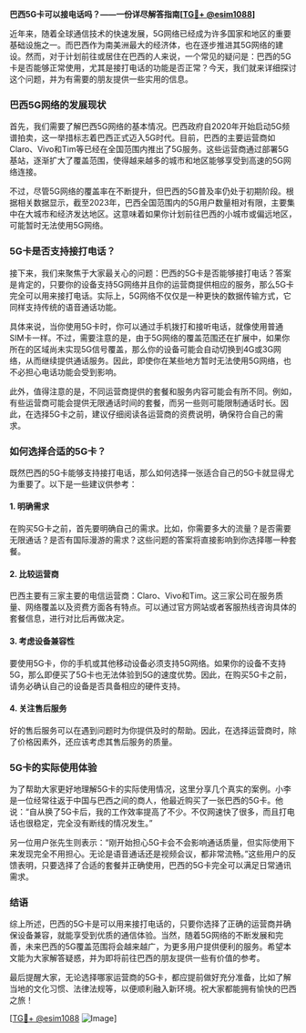 **巴西5G卡可以接电话吗？——一份详尽解答指南[[TG💪+ @esim1088](https://t.me/s/esim1088)]**

近年来，随着全球通信技术的快速发展，5G网络已经成为许多国家和地区的重要基础设施之一。而巴西作为南美洲最大的经济体，也在逐步推进其5G网络的建设。然而，对于计划前往或居住在巴西的人来说，一个常见的疑问是：巴西的5G卡是否能够正常使用，尤其是接打电话的功能是否正常？今天，我们就来详细探讨这个问题，并为有需要的朋友提供一些实用的信息。

### 巴西5G网络的发展现状

首先，我们需要了解巴西5G网络的基本情况。巴西政府自2020年开始启动5G频谱拍卖，这一举措标志着巴西正式迈入5G时代。目前，巴西的主要运营商如Claro、Vivo和Tim等已经在全国范围内推出了5G服务。这些运营商通过部署5G基站，逐渐扩大了覆盖范围，使得越来越多的城市和地区能够享受到高速的5G网络连接。

不过，尽管5G网络的覆盖率在不断提升，但巴西的5G普及率仍处于初期阶段。根据相关数据显示，截至2023年，巴西全国范围内的5G用户数量相对有限，主要集中在大城市和经济发达地区。这意味着如果你计划前往巴西的小城市或偏远地区，可能暂时无法使用5G网络。

### 5G卡是否支持接打电话？

接下来，我们来聚焦于大家最关心的问题：巴西的5G卡是否能够接打电话？答案是肯定的，只要你的设备支持5G网络并且你的运营商提供相应的服务，那么5G卡完全可以用来接打电话。实际上，5G网络不仅仅是一种更快的数据传输方式，它同样支持传统的语音通话功能。

具体来说，当你使用5G卡时，你可以通过手机拨打和接听电话，就像使用普通SIM卡一样。不过，需要注意的是，由于5G网络的覆盖范围还在扩展中，如果你所在的区域尚未实现5G信号覆盖，那么你的设备可能会自动切换到4G或3G网络，从而继续提供通话服务。因此，即使你在某些地方暂时无法使用5G网络，也不必担心电话功能会受到影响。

此外，值得注意的是，不同运营商提供的套餐和服务内容可能会有所不同。例如，有些运营商可能会提供无限通话时间的套餐，而另一些则可能限制通话时长。因此，在选择5G卡之前，建议仔细阅读各运营商的资费说明，确保符合自己的需求。

### 如何选择合适的5G卡？

既然巴西的5G卡能够支持接打电话，那么如何选择一张适合自己的5G卡就显得尤为重要了。以下是一些建议供参考：

#### 1. **明确需求**
   在购买5G卡之前，首先要明确自己的需求。比如，你需要多大的流量？是否需要无限通话？是否有国际漫游的需求？这些问题的答案将直接影响到你选择哪一种套餐。

#### 2. **比较运营商**
   巴西主要有三家主要的电信运营商：Claro、Vivo和Tim。这三家公司在服务质量、网络覆盖以及资费方面各有特点。可以通过官方网站或者客服热线咨询具体的套餐信息，进行对比后再做决定。

#### 3. **考虑设备兼容性**
   要使用5G卡，你的手机或其他移动设备必须支持5G网络。如果你的设备不支持5G，那么即便买了5G卡也无法体验到5G的速度优势。因此，在购买5G卡之前，请务必确认自己的设备是否具备相应的硬件支持。

#### 4. **关注售后服务**
   好的售后服务可以在遇到问题时为你提供及时的帮助。因此，在选择运营商时，除了价格因素外，还应该考虑其售后服务的质量。

### 5G卡的实际使用体验

为了帮助大家更好地理解5G卡的实际使用情况，这里分享几个真实的案例。小李是一位经常往返于中国与巴西之间的商人，他最近购买了一张巴西的5G卡。他说：“自从换了5G卡后，我的工作效率提高了不少。不仅网速快了很多，而且打电话也很稳定，完全没有断线的情况发生。”

另一位用户张先生则表示：“刚开始担心5G卡会不会影响通话质量，但实际使用下来发现完全不用担心。无论是语音通话还是视频会议，都非常流畅。”这些用户的反馈表明，只要选择了合适的套餐并正确使用，巴西的5G卡完全可以满足日常通讯需求。

### 结语

综上所述，巴西的5G卡是可以用来接打电话的，只要你选择了正确的运营商并确保设备兼容，就能享受到优质的通信体验。当然，随着5G网络的不断发展和完善，未来巴西的5G覆盖范围将会越来越广，为更多用户提供便利的服务。希望本文能为大家解答疑惑，并为即将前往巴西的朋友提供一些有价值的参考。

最后提醒大家，无论选择哪家运营商的5G卡，都应提前做好充分准备，比如了解当地的文化习惯、法律法规等，以便顺利融入新环境。祝大家都能拥有愉快的巴西之旅！

[[TG💪+ @esim1088](https://t.me/s/esim1088) ![Image](https://i.postimg.cc/4NQfJmqS/Snipaste-2025-05-13-00-14-12.png)]